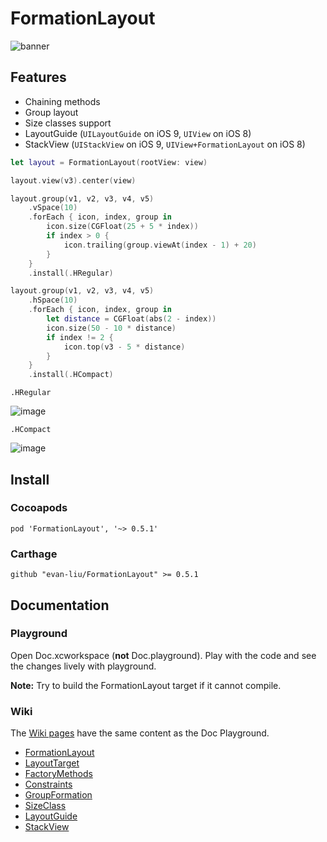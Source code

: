 # FormationLayout

![banner](https://raw.githubusercontent.com/evan-liu/FormationLayout/master/Doc.playground/Resources/banner.png)

## Features

- Chaining methods
- Group layout
- Size classes support
- LayoutGuide (`UILayoutGuide` on iOS 9, `UIView` on iOS 8)
- StackView (`UIStackView` on iOS 9, `UIView+FormationLayout` on iOS 8)

```swift
let layout = FormationLayout(rootView: view)

layout.view(v3).center(view)

layout.group(v1, v2, v3, v4, v5)
    .vSpace(10)
    .forEach { icon, index, group in
        icon.size(CGFloat(25 + 5 * index))
        if index > 0 {
            icon.trailing(group.viewAt(index - 1) + 20)
        }
    }
    .install(.HRegular)

layout.group(v1, v2, v3, v4, v5)
    .hSpace(10)
    .forEach { icon, index, group in
        let distance = CGFloat(abs(2 - index))
        icon.size(50 - 10 * distance)
        if index != 2 {
            icon.top(v3 - 5 * distance)
        }
    }
    .install(.HCompact)
```
`.HRegular`

![image](https://cloud.githubusercontent.com/assets/126383/8302349/ec66d380-19e9-11e5-901b-2729c003c3f9.png)

`.HCompact`

![image](https://cloud.githubusercontent.com/assets/126383/8302394/2a59bab8-19ea-11e5-8b42-24a7c6a5a9b0.png)

## Install 

### Cocoapods 

```
pod 'FormationLayout', '~> 0.5.1'
```

### Carthage 

```
github "evan-liu/FormationLayout" >= 0.5.1
```

## Documentation

### Playground

Open Doc.xcworkspace (**not** Doc.playground). Play with the code and see the changes lively with playground. 

**Note:** Try to build the FormationLayout target if it cannot compile.

### Wiki

The [Wiki pages](https://github.com/evan-liu/FormationLayout/wiki) have the same content as the Doc Playground. 

- [FormationLayout](https://github.com/evan-liu/FormationLayout/wiki/FormationLayout)
- [LayoutTarget](https://github.com/evan-liu/FormationLayout/wiki/LayoutTarget)
- [FactoryMethods](https://github.com/evan-liu/FormationLayout/wiki/FactoryMethods)
- [Constraints](https://github.com/evan-liu/FormationLayout/wiki/Constraints)
- [GroupFormation](https://github.com/evan-liu/FormationLayout/wiki/GroupFormation)
- [SizeClass](https://github.com/evan-liu/FormationLayout/wiki/SizeClass)
- [LayoutGuide](https://github.com/evan-liu/FormationLayout/wiki/LayoutGuide)
- [StackView](https://github.com/evan-liu/FormationLayout/wiki/StackView)
